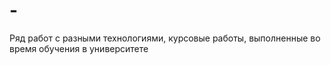 # -
Ряд работ с разными технологиями, курсовые работы, выполненные во время обучения в университете
